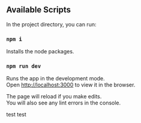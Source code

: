 
## Available Scripts

In the project directory, you can run:
### `npm i`

Installs the node packages.

### `npm run dev`

Runs the app in the development mode.<br />
Open [http://localhost:3000](http://localhost:3000) to view it in the browser.

The page will reload if you make edits.<br />
You will also see any lint errors in the console.

test
test
